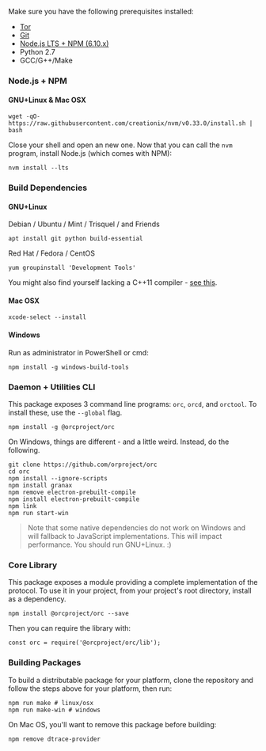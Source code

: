 Make sure you have the following prerequisites installed:

* [Tor](https://torproject.org)
* [Git](https://git-scm.org)
* [Node.js LTS + NPM (6.10.x)](https://nodejs.org)
* Python 2.7
* GCC/G++/Make

### Node.js + NPM

#### GNU+Linux & Mac OSX

```
wget -qO- https://raw.githubusercontent.com/creationix/nvm/v0.33.0/install.sh | bash
```

Close your shell and open an new one. Now that you can call the `nvm` program,
install Node.js (which comes with NPM):

```
nvm install --lts
```

### Build Dependencies

#### GNU+Linux

Debian / Ubuntu / Mint / Trisquel / and Friends

```
apt install git python build-essential
```

Red Hat / Fedora / CentOS

```
yum groupinstall 'Development Tools'
```

You might also find yourself lacking a C++11 compiler - 
[see this](http://hiltmon.com/blog/2015/08/09/c-plus-plus-11-on-centos-6-dot-6/).

#### Mac OSX

```
xcode-select --install
```

#### Windows

Run as administrator in PowerShell or cmd:

```
npm install -g windows-build-tools
```

### Daemon + Utilities CLI

This package exposes 3 command line programs: `orc`, `orcd`,  and `orctool`. To 
install these, use the `--global` flag.

```
npm install -g @orcproject/orc
```

On Windows, things are different - and a little weird. Instead, do the following.

```
git clone https://github.com/orproject/orc
cd orc
npm install --ignore-scripts
npm install granax
npm remove electron-prebuilt-compile
npm install electron-prebuilt-compile
npm link
npm run start-win
```

> Note that some native dependencies do not work on Windows and will fallback
> to JavaScript implementations. This will impact performance. You should run 
> GNU+Linux. :)

### Core Library

This package exposes a module providing a complete implementation of the 
protocol. To use it in your project, from your project's root directory, 
install as a dependency.

```
npm install @orcproject/orc --save
```

Then you can require the library with:

```
const orc = require('@orcproject/orc/lib');
```

### Building Packages

To build a distributable package for your platform, clone the repository and 
follow the steps above for your platform, then run:

```
npm run make # linux/osx
npm run make-win # windows
```

On Mac OS, you'll want to remove this package before building:

```
npm remove dtrace-provider
```
